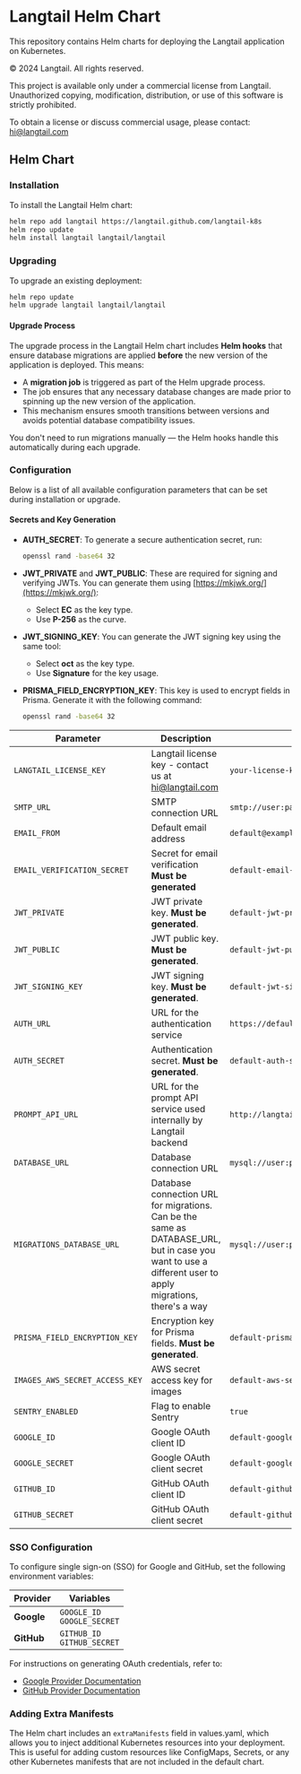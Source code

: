 # Langtail Helm Chart

This repository contains Helm charts for deploying the Langtail application on Kubernetes.

© 2024 Langtail. All rights reserved.

This project is available only under a commercial license from Langtail. 
Unauthorized copying, modification, distribution, or use of this software is strictly prohibited.

To obtain a license or discuss commercial usage, please contact:
hi@langtail.com

## Helm Chart

### Installation

To install the Langtail Helm chart:

```bash
helm repo add langtail https://langtail.github.com/langtail-k8s
helm repo update
helm install langtail langtail/langtail
```

### Upgrading

To upgrade an existing deployment:

```bash
helm repo update
helm upgrade langtail langtail/langtail
```

#### Upgrade Process

The upgrade process in the Langtail Helm chart includes **Helm hooks** that ensure database migrations are applied **before** the new version of the application is deployed. This means:

- A **migration job** is triggered as part of the Helm upgrade process.
- The job ensures that any necessary database changes are made prior to spinning up the new version of the application.
- This mechanism ensures smooth transitions between versions and avoids potential database compatibility issues.

You don't need to run migrations manually — the Helm hooks handle this automatically during each upgrade.

### Configuration

Below is a list of all available configuration parameters that can be set during installation or upgrade.

#### Secrets and Key Generation

- **AUTH_SECRET**: To generate a secure authentication secret, run:
  ```bash
  openssl rand -base64 32
  ```

- **JWT_PRIVATE** and **JWT_PUBLIC**: These are required for signing and verifying JWTs. You can generate them using [https://mkjwk.org/](https://mkjwk.org/):
  - Select **EC** as the key type.
  - Use **P-256** as the curve.

- **JWT_SIGNING_KEY**: You can generate the JWT signing key using the same tool:
  - Select **oct** as the key type.
  - Use **Signature** for the key usage.

- **PRISMA_FIELD_ENCRYPTION_KEY**: This key is used to encrypt fields in Prisma. Generate it with the following command:
  ```bash
  openssl rand -base64 32
  ```

| Parameter                      | Description                                      | Default Value                                    |
|--------------------------------|--------------------------------------------------|--------------------------------------------------|
| `LANGTAIL_LICENSE_KEY`         | Langtail license key - contact us at hi@langtail.com   | `your-license-key`                              |
| `SMTP_URL`                     | SMTP connection URL                              | `smtp://user:password@smtp.example.com:587`      |
| `EMAIL_FROM`                   | Default email address                            | `default@example.com`                            |
| `EMAIL_VERIFICATION_SECRET`    | Secret for email verification **Must be generated**                    | `default-email-verification-secret`              |
| `JWT_PRIVATE`                  | JWT private key. **Must be generated**.          | `default-jwt-private-key`                        |
| `JWT_PUBLIC`                   | JWT public key. **Must be generated**.           | `default-jwt-public-key`                         |
| `JWT_SIGNING_KEY`              | JWT signing key. **Must be generated**.          | `default-jwt-signing-key`                        |
| `AUTH_URL`                     | URL for the authentication service               | `https://default-auth-url.com`                   |
| `AUTH_SECRET`                  | Authentication secret. **Must be generated**.    | `default-auth-secret`                            |
| `PROMPT_API_URL`                | URL for the prompt API service used internally by Langtail backend                | `http://langtail:3000/api/prompt-api`             |
| `DATABASE_URL`                 | Database connection URL                          | `mysql://user:password@localhost:5432/database` |
| `MIGRATIONS_DATABASE_URL`      | Database connection URL for migrations. Can be the same as DATABASE_URL, but in case you want to use a different user to apply migrations, there's a way | `mysql://user:password@localhost:5432/database` |
| `PRISMA_FIELD_ENCRYPTION_KEY`  | Encryption key for Prisma fields. **Must be generated**. | `default-prisma-field-encryption-key`            |
| `IMAGES_AWS_SECRET_ACCESS_KEY` | AWS secret access key for images                 | `default-aws-secret-access-key`                  |
| `SENTRY_ENABLED`               | Flag to enable Sentry                            | `true`                                           |
| `GOOGLE_ID`                    | Google OAuth client ID                           | `default-google-id`                              |
| `GOOGLE_SECRET`                | Google OAuth client secret                       | `default-google-secret`                          |
| `GITHUB_ID`                    | GitHub OAuth client ID                           | `default-github-id`                              |
| `GITHUB_SECRET`                | GitHub OAuth client secret                       | `default-github-secret`                          |

### SSO Configuration

To configure single sign-on (SSO) for Google and GitHub, set the following environment variables:

| Provider                       | Variables                      |                    
|--------------------------------|--------------------------------|
| **Google**                     | `GOOGLE_ID`<br>`GOOGLE_SECRET` |
| **GitHub**                     | `GITHUB_ID`<br>`GITHUB_SECRET` |

For instructions on generating OAuth credentials, refer to:

- [Google Provider Documentation](https://next-auth.js.org/providers/google)
- [GitHub Provider Documentation](https://next-auth.js.org/providers/github)

### Adding Extra Manifests
The Helm chart includes an `extraManifests` field in values.yaml, which allows you to inject additional Kubernetes resources into your deployment. This is useful for adding custom resources like ConfigMaps, Secrets, or any other Kubernetes manifests that are not included in the default chart.

